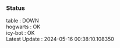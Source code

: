 ### Status


table : DOWN  
hogwarts : OK  
icy-bot : OK  
Latest Update : 2024-05-16 00:38:10.108350
